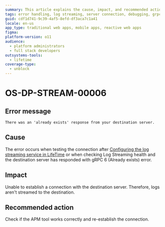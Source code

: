 ```yaml
---
summary: This article explains the cause, impact, and recommended action for an already exists error that occurs while connecting to the destination server.
tags: error handling, log streaming, server connection, debugging, grpc errors
guid: cdf1d741-9c39-4af5-8efd-df3aca7c1a41
locale: en-us
app_type: traditional web apps, mobile apps, reactive web apps
figma:
platform-version: o11
audience:
  - platform administrators
  - full stack developers
outsystems-tools:
  - lifetime
coverage-type:
  - unblock
---
```


# OS-DP-STREAM-00006

## Error message

`There was an 'already exists' response from your destination server.`

## Cause

The error occurs when testing the connection after [Configuring the log streaming service in LifeTime](https://www.outsystems.com/tk/redirect?g=172ac547-add4-4cc5-9adf-d72fbe379d35) or when checking Log Streaming health and the destination server has responded with gRPC 6 (Already exists) error.

## Impact

Unable to establish a connection with the destination server. Therefore, logs aren't streamed to the destination.

## Recommended action

Check if the APM tool works correctly and re-establish the connection.
